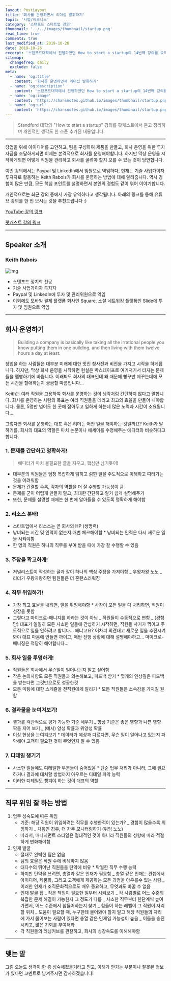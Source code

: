 ```yaml
---
layout: PostLayout
title: '회사를 운영하면서 리더십 발휘하기'
topic: '사업/비즈니스'
category: '스탠포드 스타트업 강의'
thumbnail: '../../images/thumbnail/startup.png'
read_time: true
comments: true
last_modified_at: 2019-10-26
date: 2019-10-26
excerpt: '스탠포드대학에서 진행하였던 How to start a startup의 14번째 강의를 요약정리한 글입니다.'
sitemap:
  changefreq: daily
  exclude: false
meta:
  - name: 'og:title'
    content: '회사를 운영하면서 리더십 발휘하기'
  - name: 'og:description'
    content: '스탠포드대학에서 진행하였던 How to start a startup의 14번째 강의를 요약정리한 글입니다.'
  - name: 'og:image'
    content: 'https://chansnotes.github.io/images/thumbnail/startup.png'
  - name: 'og:url'
    content: 'https://chansnotes.github.io/images/thumbnail/startup.png'
---
```


> Standford 대학의 "How to start a startup" 강의를 팟캐스트에서 듣고 정리하며 개인적인 생각도 한 스푼 추가된 내용입니다.

---

창업을 위해 아이디어를 고안하고, 팀을 구성하여 제품을 만들고, 회사 운영을 위한 투자 자금을 조달하게되면 이제는 본격적으로 회사를 운영해야합니다.
하지만 막상 운영을 시작하게되면 어떻게 직원을 관리하고 회사를 굴려야 할지 모를 수 있는 것이 당연합니다.

이번 강의에서는 Paypal 및 LinkedIn에서 임원으로 역임하다, 현재는 기술 사업가이자 투자자로 활동하는 Keith Rabois가 회사를 운영하는 방법에 대해 알려줍니다.
역시 경험이 많은 만큼, 모든 핵심 포인트를 설명하면서 본인의 경험도 같이 엮어 이야기합니다.

개인적으로는 최근 강의 중에서 가장 유익하다고 생각됩니다. 아래의 링크를 통해 유튜브 강의를 한 번 보시는 것을 추천드립니다 :)

[YouTube 강의 링크](https://youtu.be/6fQHLK1aIBs)

[팟캐스트 강의 링크](https://player.fm/series/how-to-start-a-startup/14-keith-rabois-how-to-operate)

---

## Speaker 소개

### Keith Rabois

![img](https://image.businessinsider.com/4c6af6e97f8b9ae20da40100?width=1100&format=jpeg&auto=webp)

- 스탠포드 정치학 전공
- 기술 사업가이자 투자자
- Paypal 및 LinkedIn에 투자 및 관리위원으로 역임
- 이외에도 모바일 결제 플랫폼 회사인 Square, 소셜 네트워킹 플랫폼인 Slide에 투자 및 임원으로 역임

---

## 회사 운영하기

> Building a company is basically like taking all the irrational people you know putting them in one building, and then living with them twelve hours a day at least.

창업을 하는 사람들은 대부분 미래에 대한 멋진 청사진과 비전을 가지고 시작을 하게됩니다. 하지만, 막상 회사 운영을 시작하면 현실은 박스테이프로 여기저기서 터지는 문제들을 땜빵하기에 바쁩니다.
이래뵈도 회사의 대표인데 왜 때문에 빵꾸만 메꾸는데에 모든 시간을 할애하는지 궁금할 따름입니다...

Keith는 여러 직원을 고용하여 회사를 운영하는 것이 생각처럼 간단하지 않다고 말합니다.
회사를 운영하는 사람의 목표는 여러 직원들을 데리고 최고의 효율을 만들어 내야합니다.
물론, 5명만 넘어도 한 곳에 잡아두고 일하게 하는데 많은 노력과 시간이 소요됩니다...

그렇다면 회사를 운영하는 대표 혹은 리더는 어떤 일을 해야하는 것일까요?
Keith가 말하기를, 회사의 대표의 역할은 마치 논문이나 에세이를 수정해주는 에디터와 비슷하다고 합니다.

### 1. 문제를 간단하고 명확하게!

> 에디터가 마치 불필요한 글을 지우고, 핵심만 남기듯이!

- 대부분의 직원들은 엄청 복잡하게 얽히고 섥힌 일을 주도적으로 이해하고 따라가는 것을 어려워함
- 문제가 간결할 수록, 각자의 역할을 더 잘 수행할 가능성이 큼
- 문제를 굳이 어렵게 만들지 말고, 최대한 간단하고 알기 쉽게 설명해주기
- 또한, 문제를 설명할 때에는 한 번에 알아들을 수 있도록 명확하게 해야함

### 2. 리소스 분배!

- 스타트업에서 리소스는 곧 회사의 HP (생명력)
- 낭비되는 시간 및 인력이 없는지 매번 체크해야함 \* 낭비되는 인력은 다시 새로운 일을 시켜야함
- 한 명의 직원은 하나의 직무를 부여 받을 때에 가장 잘 수행할 수 있음

### 3. 주장을 확고하게!

- 저널리스트이 작성하는 글과 같이 하나의 핵심 주장을 가져야함
  _ 우왕자왕 노노
  _ 리더가 우왕자왕하면 팀원들은 더 혼란스러워짐

### 4. 직무 위임하기!

- 가장 최고 효율을 내려면, 일을 위임해야함 \* 사장이 모든 일을 다 처리하면, 직원이 성장을 못함
- 그렇다고 마이크로-매니지를 하라는 것이 아님
  _ 직원들이 수동적으로 변함
  _ (경험담) 대표가 일일히 모든 사소한 일들에 간섭하기 시작하면, 직원들 사기가 꺾이고 주도적으로 일을 안하려고 합니다... 왜냐고요? 어차피 의견내고 새로운 일을 추진시켜봐야 대표 마음에 안들면 까이고, 매번 진행 상황에 대해 설명해야하고... 마이크로-매니징은 적당히 해야합니다...

### 5. 회사 일을 투명하게!

- 직원들은 회사에서 무슨일이 일어나는지 알고 싶어함
- 작은 논의사항도 모든 직원들과 의논해보고, 피드백 받기 \* 몇개의 인상깊은 피드백을 받는다면 그것만으로도 성공한것
- 모든 미팅에 대한 스케쥴을 전직원에게 알리기 \* 모든 직원들은 소속감을 가지길 원함

### 6. 결과물을 눈여겨보기!

- 결과를 객관적으로 평가 가능한 기준 세우기
  _ 항상 기준은 좋은 영향과 나쁜 영향 짝을 지어 보기
  _ (예시) 양성 확률과 위양성 확률
- 이상 현상을 눈여겨보기 \* 데이터가 예상과 다르다면, 무슨 일이 일어나고 있는지 파악해야 고객이 필요한 것이 무엇인지 알 수 있음

### 7. 디테일 챙기기

- 사소한 일들에도 디테일한 부분들이 숨어있음 \* 단순 업무 처리가 아니라, 그에 필요하거나 결과에 대처할 방법까지 아우르는 디테일 파악 능력
- 이러한 디테일도 챙겨야 하는 것이 대표의 역할

---

## 직무 위임 잘 하는 방법

1. 업무 성숙도에 따른 위임
   - 기준: 해당 직원이 위임하려는 직무를 수행한적이 있는가?
     _ 경험이 많을수록 위임하기
     _ 처음인 경우, 더 자주 모니터링하기 (위임 노노)
   - 따라서, 매니지먼트 스타일은 절대적인 것이 아니라 직원들의 성향에 따라 적절하게 변화해야함
2. 인재 발굴
   - 절대로 완벽한 팀은 없음
   - 팀의 효율은 직원 수에 비례하지 않음
   - 대다수의 뛰어난 직원들을 탄약에 비유 \* 탁월한 직무 수행 능력
   - 하지만 탄약을 쓰려면, 총열과 같은 인재가 필요함
     _ 총열 같은 인재는 컨셉에서 아이디어, 제품화, 그리고 고객에게 제공하는 모든 과정을 아우를수 있는 사람
     _ 이러한 인재가 조직문화적으로도 매우 중요하고, 무엇과도 바꿀 수 없음
   - 인재 발굴 팁
     _ 작은 책임이 필요한 일부터 시켜보기
     _ 각 사람별로 어느 수준의 복잡한 문제 해결이 가능한지 그 정도가 다름
     _ 사소한 직무부터 한단계씩 높여가면서, 어느 수준에서 힘들어하는지 찾기
     _ 힘들어 하는 레벨이 그 직원이 자리할 위치
     _ 도움이 필요할 때, 누구한테 물어봐야 할지 알고 해당 직원들의 자리에 가서 물어보는 사람이 있다면 총열 같은 인재일 가능성이 높음
     _ 이들을 승진시키고, 많은 기회를 부여해라
   - 각 직원들의 러닝커브를 관찰하고, 회사의 성장속도를 이해해야함

---

## 맺는 말

그럼 오늘도 생각이 한 층 성숙해졌을거라고 믿고, 이해가 안가는 부분이나 잘못된 정보가 있다면 코멘트로 남겨주시면 감사하겠습니다!

